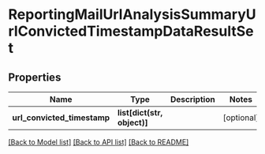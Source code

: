 # ReportingMailUrlAnalysisSummaryUrlConvictedTimestampDataResultSet

## Properties
Name | Type | Description | Notes
------------ | ------------- | ------------- | -------------
**url_convicted_timestamp** | **list[dict(str, object)]** |  | [optional] 

[[Back to Model list]](../README.md#documentation-for-models) [[Back to API list]](../README.md#documentation-for-api-endpoints) [[Back to README]](../README.md)


